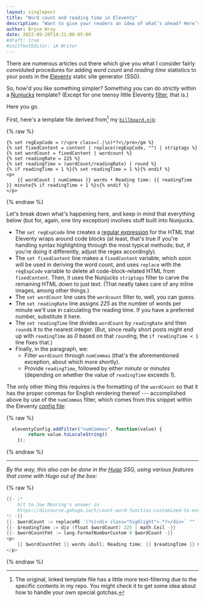 ```yaml
---
layout: singlepost
title: "Word count and reading time in Eleventy"
description: "Want to give your readers an idea of what’s ahead? Here’s some code to make that no biggie."
author: Bryce Wray
date: 2022-09-20T14:21:00-05:00
#draft: true
#initTextEditor: iA Writer
---
```


There are numerous articles out there which give you what I consider fairly convoluted procedures for adding *word count* and *reading time* statistics to your posts in the [Eleventy](https://11ty.dev) static site generator (SSG).

So, how'd you like something simpler? Something you can do *strictly* within a [Nunjucks](https://mozilla.github.io/nunjucks) template? (Except for one teensy little Eleventy [filter](https://www.11ty.dev/docs/filters/), that is.)

Here you go.

First, here's a template file derived from[^original] my [`billboard.njk`](https://github.com/brycewray/eleventy_site/blob/main/src/_includes/layouts/partials/billboard.njk):

[^original]: The original, linked template file has a little more text-filtering due to the specific contents in my repo. You might check it to get some idea about how to handle your own special gotchas.

{% raw %}
```twig
{% set regExpCode = r/<pre class=(.|\n)*?<\/pre>/gm %}
{% set fixedContent = content | replace(regExpCode, "") | striptags %}
{% set wordCount = fixedContent | wordcount %}
{% set readingRate = 225 %}
{% set readingTime = (wordCount/readingRate) | round %}
{% if readingTime < 1 %}{% set readingTime = 1 %}{% endif %}
<p>
	{{ wordCount | numCommas }} words • Reading time: {{ readingTime }} minute{% if readingTime > 1 %}s{% endif %}
</p>
```
{% endraw %}

Let's break down what's happening here, and keep in mind that everything below (but for, again, one tiny exception) involves stuff built into Nunjucks.

- The `set regExpCode` line creates a [regular expression](https://en.wikipedia.org/wiki/Regular_expression) for the HTML that Eleventy wraps around code blocks (at least, that's true if you're handling syntax highlighting through the most typical methods; but, if you're doing it differently, adjust the regex accordingly).
- The `set fixedContent` line makes a `fixedContent` variable, which soon will be used in deriving the word count, and uses `replace` with the `regExpCode` variable to delete all code-block-related HTML from `fixedContent`. Then, it uses the Nunjucks `striptags` filter to carve the remaining HTML down to just text. (That neatly takes care of any inline images, among other things.)
- The `set wordCount` line uses the `wordcount` filter to, well, you can guess.
- The `set readingRate` line assigns *225* as the number of words per minute we'll use in calculating the reading time. If you have a preferred number, substitute it here.
- The `set readingTime` line divides `wordCount` by `readingRate` and then `round`s it to the nearest integer. (But, since really short posts might end up with `readingTime` as *0* based on that `round`ing, the `if readingTime < 1` line fixes that.)
- Finally, in the paragraph, we:
	- Filter `wordCount` through `numCommas` (that's the aforementioned exception, about which more shortly).
	- Provide `readingTime`, followed by either *minute* or *minutes* (depending on whether the value of `readingTime` exceeds *1*).

The only other thing this requires is the formatting of the `wordCount` so that it has the proper commas for English rendering thereof --- accomplished above by use of the `numCommas` filter, which comes from this snippet within the Eleventy [config file](https://www.11ty.dev/docs/config/):

{% raw %}
```js
  eleventyConfig.addFilter("numCommas", function(value) {
		return value.toLocaleString()
	});
```
{% endraw %}
<br />

----

*By the way, this also can be done in the [Hugo](https://gohugo.io) SSG, using various features that come with Hugo out of the box:*

{% raw %}
```go
{{- /*
	h/t to Joe Mooring's answer in
	https://discourse.gohugo.io/t/count-word-function-customized-to-exclude-code/34380
*/ -}}
{{- $wordCount := replaceRE `(?s)<div class="highlight">.*?</div>` "" .Content | countwords -}}
{{- $readingTime := div (float $wordCount) 225 | math.Ceil -}}
{{- $wordCountFmt := lang.FormatNumberCustom 0 $wordCount -}}
<p>
	{{ $wordCountFmt }} words &bull; Reading time: {{ $readingTime }} minute{{- if (gt $readingTime 1) -}}s{{- end -}}{{- end -}}
</p>
```
{% endraw %}
